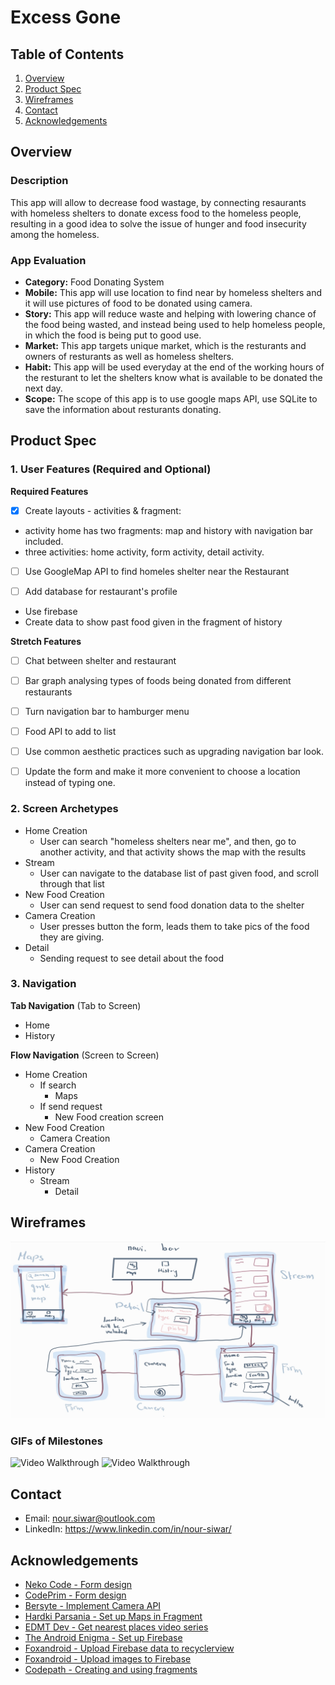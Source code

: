 # Excess Gone

## Table of Contents

1. [Overview](#Overview)
1. [Product Spec](#Product-Spec)
1. [Wireframes](#Wireframes)
1. [Contact](#Contact)
1. [Acknowledgements](#Acknowledgements)

## Overview

### Description

This app will allow to decrease food wastage, by connecting resaurants with homeless shelters to donate excess food to the homeless people, resulting in a good idea to solve the issue of hunger and food insecurity among the homeless. 

### App Evaluation


  - **Category:** Food Donating System
   - **Mobile:** This app will use location to find near by homeless shelters and it will use pictures of food to be donated using camera. 
   - **Story:** This app will reduce waste and helping with lowering chance of the food being wasted, and instead being used to help homeless people, in which the food is being put to good use. 
   - **Market:** This app targets unique market, which is the resturants and owners of resturants as well as homeless shelters.
   - **Habit:**  This app will be used everyday at the end of the working hours of the resturant to let the shelters know what is available to be donated the next day. 
   - **Scope:** The scope of this app is to use google maps API, use SQLite to save the information about resturants donating.

## Product Spec

### 1. User Features (Required and Optional)

**Required Features**

- [X] Create layouts - activities & fragment: 
* activity home has two fragments: map and history with navigation bar included. 
* three activities: home activity, form activity, detail activity.

- [ ] Use GoogleMap API to find homeles shelter near the Restaurant


- [ ] Add database for restaurant's profile
* Use firebase
* Create data to show past food given in the fragment of history


**Stretch Features**

- [ ] Chat between shelter and restaurant
- [ ] Bar graph analysing types of foods being donated from different restaurants
- [ ] Turn navigation bar to hamburger menu
- [ ] Food API to add to list 
- [ ] Use common aesthetic practices such as upgrading navigation bar look.
- [ ] Update the form and make it more convenient to choose a location instead of typing one.


### 2. Screen Archetypes

- Home Creation
    - User can search "homeless shelters near me", and then, go to another activity, and that activity shows the map with the results
- Stream
    - User can navigate to the database list of past given food, and scroll through that list
- New Food Creation
    - User can send request to send food donation data to the shelter
- Camera Creation
    - User presses button the form, leads them to take pics of the food they are giving.
- Detail
    - Sending request to see detail about the food


### 3. Navigation

**Tab Navigation** (Tab to Screen)

* Home
* History

**Flow Navigation** (Screen to Screen)

- Home Creation
    - If search 
        - Maps
    - If send request
        - New Food creation screen
- New Food Creation
    - Camera Creation
- Camera Creation
    -  New Food Creation
- History
    -  Stream
        -  Detail 


## Wireframes
<img src="wireframe.jpg" width=600>

### GIFs of Milestones

<img src='MileStone2GIF.gif' title='Video Walkthrough' width='' alt='Video Walkthrough' width="100" height="250"/>
<img src='WIP_MileStones_2&3.gif' title='Video Walkthrough' width='' alt='Video Walkthrough'  width="100" height="250" />

## Contact

- Email: nour.siwar@outlook.com
- LinkedIn: https://www.linkedin.com/in/nour-siwar/

## Acknowledgements

- [Neko Code - Form design](https://www.youtube.com/watch?v=eKVWsrNVRJA)
- [CodePrim - Form design](https://www.youtube.com/watch?v=g_ZxWOUCbHg)
- [Bersyte - Implement Camera API](https://www.youtube.com/watch?v=HjXJh_vHXFs&t=2s)
- [Hardki Parsania - Set up Maps in Fragment](https://demonuts.com/google-map-in-fragment-kotlin/)
- [EDMT Dev - Get nearest places video series](https://www.youtube.com/watch?v=NfF2_tr35SU)
- [The Android Enigma - Set up Firebase](https://www.youtube.com/watch?v=YGgauhOiF1c&lc=UgzKkeLNtipZHl7Rc5Z4AaABAg.9i6g-Kx4EXI9iV3yDfMJyJ)
- [Foxandroid - Upload Firebase data to recyclerview](https://www.youtube.com/watch?v=M8sKwoVjqU0&t=45s)
- [Foxandroid - Upload images to Firebase](https://www.youtube.com/watch?v=g2Iibnnqga0&t=620s)
- [Codepath - Creating and using fragments](https://guides.codepath.com/android/Creating-and-Using-Fragments)
